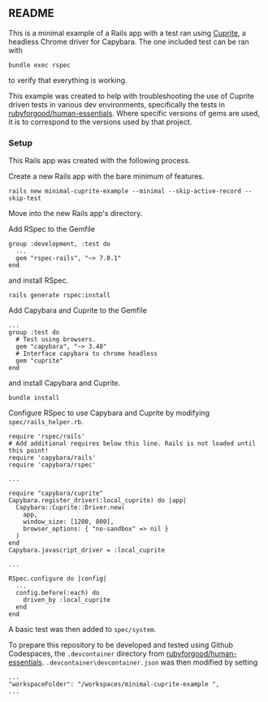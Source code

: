 ## README

This is a minimal example of a Rails app with a test ran using [Cuprite](https://github.com/rubycdp/cuprite), a headless Chrome driver for Capybara. The one included test can be ran with

```bundle exec rspec```

to verify that everything is working.

This example was created to help with troubleshooting the use of Cuprite driven tests in various dev environments, specifically the tests in [rubyforgood/human-essentials](https://github.com/rubyforgood/human-essentials/tree/main). Where specific versions of gems are used, it is to correspond to the versions used by that project.

### Setup

This Rails app was created with the following process.

Create a new Rails app with the bare minimum of features.
```
rails new minimal-cuprite-example --minimal --skip-active-record --skip-test
```

Move into the new Rails app's directory.

Add RSpec to the Gemfile
```
group :development, :test do
  ...
  gem "rspec-rails", "~> 7.0.1"
end
```

and install RSpec.
```
rails generate rspec:install
```

Add Capybara and Cuprite to the Gemfile
```
...
group :test do
  # Test using browsers.
  gem "capybara", "~> 3.40"
  # Interface capybara to chrome headless
  gem "cuprite"
end
```

and install Capybara and Cuprite.
```
bundle install
```

Configure RSpec to use Capybara and Cuprite by modifying `spec/rails_helper.rb`.
```
require 'rspec/rails'
# Add additional requires below this line. Rails is not loaded until this point!
require 'capybara/rails'
require 'capybara/rspec'

...

require "capybara/cuprite"
Capybara.register_driver(:local_cuprite) do |app|
  Capybara::Cuprite::Driver.new(
    app,
    window_size: [1200, 800],
    browser_options: { "no-sandbox" => nil }
  )
end
Capybara.javascript_driver = :local_cuprite

...

RSpec.configure do |config|
  ...
  config.before(:each) do
    driven_by :local_cuprite
  end
end
```

A basic test was then added to `spec/system`.

To prepare this repository to be developed and tested using Github Codespaces, the `.devcontainer` directory from [rubyforgood/human-essentials](https://github.com/rubyforgood/human-essentials/tree/main). `.devcontainer\devcontainer.json` was then modified by setting
```
...
"workspaceFolder": "/workspaces/minimal-cuprite-example ",
...
```
